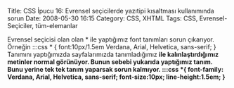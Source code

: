 Title: CSS İpucu 16: Evrensel seçicilerde yazıtipi kısaltması kullanımında sorun
Date: 2008-05-30 16:15
Category: CSS, XHTML
Tags: CSS, Evrensel-Seçiciler, tüm-elemanlar

Evrensel seçicisi olan olan * ile yaptığımız font tanımları sorun
çıkarıyor. Örneğin 	:::css
	 * { font:10px/1.5em
Verdana, Arial, Helvetica, sans-serif; }  Tanımını
yaptığımızda sayfalarımızda tanımladığımız <strong> ile
kalınlaştırdığımız metinler normal görünüyor. Bunun sebebi yukarıda
yaptığımız tanım. Bunu yerine tek tek tanım yaparsak sorun kalmıyor.
	:::css
	 *{ font-family: Verdana, Arial, Helvetica,
sans-serif; font-size:10px; line-height:1.5em; } 
